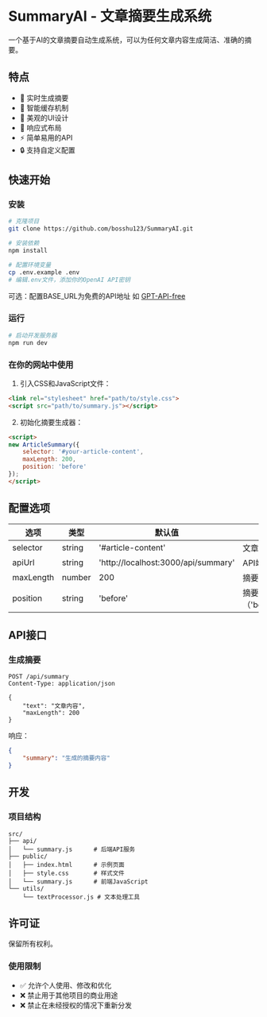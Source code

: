 # SummaryAI - 文章摘要生成系统

一个基于AI的文章摘要自动生成系统，可以为任何文章内容生成简洁、准确的摘要。

## 特点

- 🚀 实时生成摘要
- 💾 智能缓存机制
- 🎨 美观的UI设计
- 📱 响应式布局
- ⚡ 简单易用的API
- 🔒 支持自定义配置

## 快速开始

### 安装

```bash
# 克隆项目
git clone https://github.com/bosshu123/SummaryAI.git

# 安装依赖
npm install

# 配置环境变量
cp .env.example .env
# 编辑.env文件，添加你的OpenAI API密钥

```
可选：配置BASE_URL为免费的API地址 如 [GPT-API-free](https://github.com/chatanywhere/GPT_API_free?tab=readme-ov-file)

### 运行

```bash
# 启动开发服务器
npm run dev
```

### 在你的网站中使用

1. 引入CSS和JavaScript文件：

```html
<link rel="stylesheet" href="path/to/style.css">
<script src="path/to/summary.js"></script>
```

2. 初始化摘要生成器：

```html
<script>
new ArticleSummary({
    selector: '#your-article-content',
    maxLength: 200,
    position: 'before'
});
</script>
```

## 配置选项

| 选项 | 类型 | 默认值 | 描述 |
|------|------|--------|------|
| selector | string | '#article-content' | 文章内容的选择器 |
| apiUrl | string | 'http://localhost:3000/api/summary' | API端点URL |
| maxLength | number | 200 | 摘要最大字数 |
| position | string | 'before' | 摘要显示位置（'before'或'after'） |

## API接口

### 生成摘要

```http
POST /api/summary
Content-Type: application/json

{
    "text": "文章内容",
    "maxLength": 200
}
```

响应：

```json
{
    "summary": "生成的摘要内容"
}
```

## 开发

### 项目结构

```
src/
├── api/
│   └── summary.js      # 后端API服务
├── public/
│   ├── index.html      # 示例页面
│   ├── style.css       # 样式文件
│   └── summary.js      # 前端JavaScript
└── utils/
    └── textProcessor.js # 文本处理工具
```

## 许可证

保留所有权利。

### 使用限制
- ✅ 允许个人使用、修改和优化
- ❌ 禁止用于其他项目的商业用途
- ❌ 禁止在未经授权的情况下重新分发
